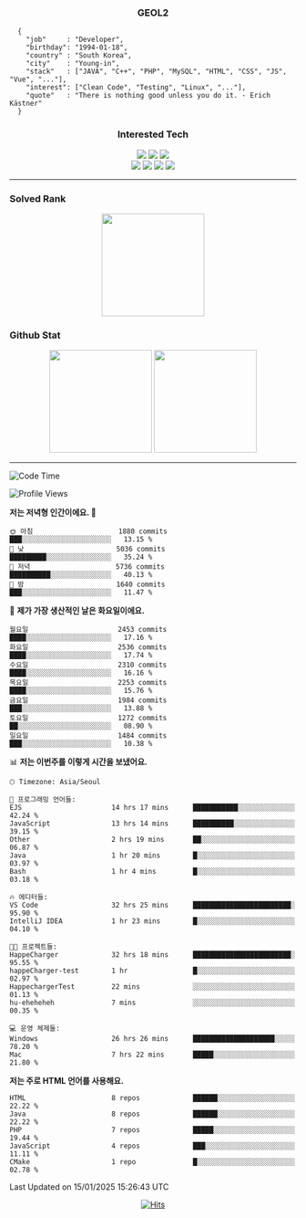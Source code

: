 <div align="center">

  ### GEOL2
</div>

```
  {
    "job"     : "Developer",
    "birthday": "1994-01-18",
    "country" : "South Korea",
    "city"    : "Young-in",
    "stack"   : ["JAVA", "C++", "PHP", "MySQL", "HTML", "CSS", "JS", "Vue", "..."],
    "interest": ["Clean Code", "Testing", "Linux", "..."], 
    "quote"   : "There is nothing good unless you do it. - Erich Kästner"
  }
  ```
  
<div align="center">
  
  ### Interested Tech
  
  <img src="https://img.shields.io/badge/Laravel-F05340?style=flat-square&logo=Laravel&logoColor=white">
  <img src="https://img.shields.io/badge/SpringBoot-6DB33F?style=flat-square&logo=SpringBoot&logoColor=white">
  <img src="https://img.shields.io/badge/Express-000000?style=flat-square&logo=Express&logoColor=white">
  <br>
  <img src="https://img.shields.io/badge/Three.js-000000?style=flat-square&logo=Three.js&logoColor=white">
  <img src="https://img.shields.io/badge/JavaScript-F7DF1E?style=flat-square&logo=JavaScript&logoColor=black">
  <img src="https://img.shields.io/badge/TypeScript-007acc?style=flat-square&logo=TypeScript&logoColor=black">
  <img src="https://img.shields.io/badge/MySQL-4479A1?style=flat-square&logo=mysql&logoColor=white"><br>

</div>

------------

  ### Solved Rank
  
  <div align="center">
    <img height="180em" src="https://mazassumnida.wtf/api/v2/generate_badge?boj=geol2">
  </div>
  
  ### Github Stat 
  <div align="center">
    <img height="180em" src="https://github-readme-stats-git-masterrstaa-rickstaa.vercel.app/api?username=geol2&show_icons=true&theme=dark">
    <img height="180em" src="https://github-readme-stats-git-masterrstaa-rickstaa.vercel.app/api/top-langs/?username=geol2&show_icons=true&hide=css,scss,html&layout=compact&theme=dark&count_private=true&langs_count=8">
  </div>
  
------------

<!--START_SECTION:waka-->
![Code Time](http://img.shields.io/badge/Code%20Time-3%2C807%20hrs%2031%20mins-blue)

![Profile Views](http://img.shields.io/badge/Profile%20Views-0-blue)

**저는 저녁형 인간이에요. 🦉** 

```text
🌞 아침                     1880 commits        ███░░░░░░░░░░░░░░░░░░░░░░   13.15 % 
🌆 낮　                     5036 commits        █████████░░░░░░░░░░░░░░░░   35.24 % 
🌃 저녁                     5736 commits        ██████████░░░░░░░░░░░░░░░   40.13 % 
🌙 밤　                     1640 commits        ███░░░░░░░░░░░░░░░░░░░░░░   11.47 % 
```
📅 **제가 가장 생산적인 날은 화요일이에요.** 

```text
월요일                      2453 commits        ████░░░░░░░░░░░░░░░░░░░░░   17.16 % 
화요일                      2536 commits        ████░░░░░░░░░░░░░░░░░░░░░   17.74 % 
수요일                      2310 commits        ████░░░░░░░░░░░░░░░░░░░░░   16.16 % 
목요일                      2253 commits        ████░░░░░░░░░░░░░░░░░░░░░   15.76 % 
금요일                      1984 commits        ███░░░░░░░░░░░░░░░░░░░░░░   13.88 % 
토요일                      1272 commits        ██░░░░░░░░░░░░░░░░░░░░░░░   08.90 % 
일요일                      1484 commits        ███░░░░░░░░░░░░░░░░░░░░░░   10.38 % 
```


📊 **저는 이번주를 이렇게 시간을 보냈어요.** 

```text
🕑︎ Timezone: Asia/Seoul

💬 프로그래밍 언어들: 
EJS                      14 hrs 17 mins      ███████████░░░░░░░░░░░░░░   42.24 % 
JavaScript               13 hrs 14 mins      ██████████░░░░░░░░░░░░░░░   39.15 % 
Other                    2 hrs 19 mins       ██░░░░░░░░░░░░░░░░░░░░░░░   06.87 % 
Java                     1 hr 20 mins        █░░░░░░░░░░░░░░░░░░░░░░░░   03.97 % 
Bash                     1 hr 4 mins         █░░░░░░░░░░░░░░░░░░░░░░░░   03.18 % 

🔥 에디터들: 
VS Code                  32 hrs 25 mins      ████████████████████████░   95.90 % 
IntelliJ IDEA            1 hr 23 mins        █░░░░░░░░░░░░░░░░░░░░░░░░   04.10 % 

🐱‍💻 프로젝트들: 
HappeCharger             32 hrs 18 mins      ████████████████████████░   95.55 % 
happeCharger-test        1 hr                █░░░░░░░░░░░░░░░░░░░░░░░░   02.97 % 
HappechargerTest         22 mins             ░░░░░░░░░░░░░░░░░░░░░░░░░   01.13 % 
hu-eheheheh              7 mins              ░░░░░░░░░░░░░░░░░░░░░░░░░   00.35 % 

💻 운영 체제들: 
Windows                  26 hrs 26 mins      ████████████████████░░░░░   78.20 % 
Mac                      7 hrs 22 mins       █████░░░░░░░░░░░░░░░░░░░░   21.80 % 
```

**저는 주로 HTML 언어를 사용해요.** 

```text
HTML                     8 repos             ██████░░░░░░░░░░░░░░░░░░░   22.22 % 
Java                     8 repos             ██████░░░░░░░░░░░░░░░░░░░   22.22 % 
PHP                      7 repos             █████░░░░░░░░░░░░░░░░░░░░   19.44 % 
JavaScript               4 repos             ███░░░░░░░░░░░░░░░░░░░░░░   11.11 % 
CMake                    1 repo              █░░░░░░░░░░░░░░░░░░░░░░░░   02.78 % 
```




 Last Updated on 15/01/2025 15:26:43 UTC
<!--END_SECTION:waka-->

<div align="center">
  
  [![Hits](https://hits.seeyoufarm.com/api/count/incr/badge.svg?url=https%3A%2F%2Fgithub.com%2Fgeol2&count_bg=%2379C83D&title_bg=%23555555&icon=myspace.svg&icon_color=%23E7E7E7&title=hits&edge_flat=false)](https://hits.seeyoufarm.com)
  
</div>

<!--
**Geol2/Geol2** is a ✨ _special_ ✨ repository because its `README.md` (this file) appears on your GitHub profile.

Here are some ideas to get you started:
- 🔭 I’m currently working on ...
- 🌱 I’m currently learning ...
- 👯 I’m looking to collaborate on ...
- 🤔 I’m looking for help with ...
- 💬 Ask me about ...
- 📫 How to reach me: ...
- 😄 Pronouns: ...
- ⚡ Fun fact: ...
-->
